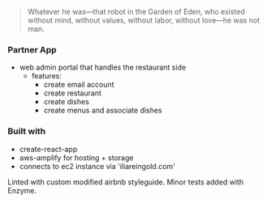 > Whatever he was—that robot in the Garden of Eden, who existed without mind, without values, without labor, without love—he was not man.

### Partner App
- web admin portal that handles the restaurant side
  - features:
    - create email account
    - create restaurant
    - create dishes
    - create menus and associate dishes

### Built with
  - create-react-app
  - aws-amplify for hosting + storage
  - connects to ec2 instance via 'iliareingold.com'

Linted with custom modified airbnb styleguide. Minor tests added with Enzyme.